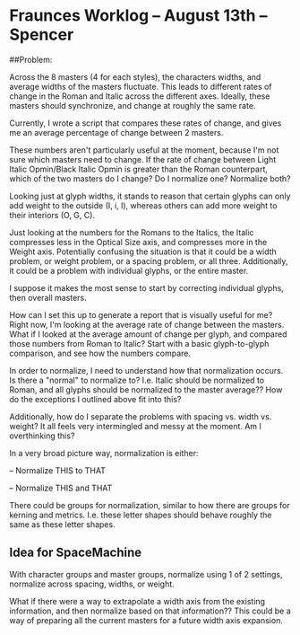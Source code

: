 # Fraunces Worklog – August 13th – Spencer

##Problem:

Across the 8 masters (4 for each styles), the characters widths, and average widths of the masters fluctuate. This leads to different rates of change in the Roman and Italic across the different axes. Ideally, these masters should synchronize, and change at roughly the same rate.

Currently, I wrote a script that compares these rates of change, and gives me an average percentage of change between 2 masters. 

These numbers aren't particularly useful at the moment, because I'm not sure which masters need to change. If the rate of change between Light Italic Opmin/Black Italic Opmin is greater than the Roman counterpart, which of the two masters do I change? Do I normalize one? Normalize both? 

Looking just at glyph widths, it stands to reason that certain glyphs can only add weight to the outside (I, i, l), whereas others can add more weight to their interiors (O, G, C). 

Just looking at the numbers for the Romans to the Italics, the Italic compresses less in the Optical Size axis, and compresses more in the Weight axis. Potentially confusing the situation is that it could be a width problem, or weight problem, or a spacing problem, or all three. Additionally, it could be a problem with individual glyphs, or the entire master.

I suppose it makes the most sense to start by correcting individual glyphs, then overall masters. 

How can I set this up to generate a report that is visually useful for me? Right now, I'm looking at the average rate of change between the masters. What if I looked at the average amount of change per glyph, and compared those numbers from Roman to Italic? Start with a basic glyph-to-glyph comparison, and see how the numbers compare.

In order to normalize, I need to understand how that normalization occurs. Is there a "normal" to normalize to? I.e. Italic should be normalized to Roman, and all glyphs should be normalized to the master average?? How do the exceptions I outlined above fit into this?

Additionally, how do I separate the problems with spacing vs. width vs. weight? It all feels very intermingled and messy at the moment. Am I overthinking this?

In a very broad picture way, normalization is either:

– Normalize THIS to THAT

– Normalize THIS and THAT

There could be groups for normalization, similar to how there are groups for kerning and metrics. I.e. these letter shapes should behave roughly the same as these letter shapes.

## Idea for SpaceMachine

With character groups and master groups, normalize using 1 of 2 settings, normalize across spacing, widths, or weight.

What if there were a way to extrapolate a width axis from the existing information, and then normalize based on that information?? This could be a way of preparing all the current masters for a future width axis expansion. 
